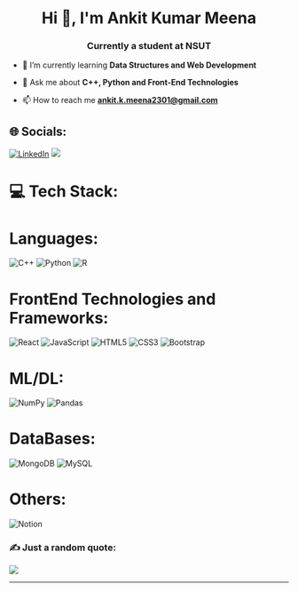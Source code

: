<h1 align="center">Hi 👋, I'm Ankit Kumar Meena</h1>
<h3 align="center">Currently a student at NSUT</h3>



- 🌱 I’m currently learning **Data Structures and Web Development**

- 💬 Ask me about **C++, Python and Front-End Technologies**

- 📫 How to reach me  **ankit.k.meena2301@gmail.com** 




## 🌐 Socials:
[![LinkedIn](https://img.shields.io/badge/LinkedIn-%230077B5.svg?logo=linkedin&logoColor=white)](https://linkedin.com/in/ankit--meena) 
[![](https://img.shields.io/badge/dev.to-0A0A0A?style=for-the-badge&logo=devdotto&logoColor=white)](https://dev.to/ankittmeena) 



# 💻 Tech Stack:
# Languages:
![C++](https://img.shields.io/badge/c++-%2300599C.svg?style=for-the-badge&logo=c%2B%2B&logoColor=white) ![Python](https://img.shields.io/badge/python-3670A0?style=for-the-badge&logo=python&logoColor=ffdd54) ![R](https://img.shields.io/badge/r-%23276DC3.svg?style=for-the-badge&logo=r&logoColor=white) 
# FrontEnd Technologies and Frameworks:
![React](https://img.shields.io/badge/react-%2320232a.svg?style=for-the-badge&logo=react&logoColor=%2361DAFB) ![JavaScript](https://img.shields.io/badge/javascript-%23323330.svg?style=for-the-badge&logo=javascript&logoColor=%23F7DF1E) ![HTML5](https://img.shields.io/badge/html5-%23E34F26.svg?style=for-the-badge&logo=html5&logoColor=white) ![CSS3](https://img.shields.io/badge/css3-%231572B6.svg?style=for-the-badge&logo=css3&logoColor=white) ![Bootstrap](https://img.shields.io/badge/bootstrap-%23563D7C.svg?style=for-the-badge&logo=bootstrap&logoColor=white)
# ML/DL:
![NumPy](https://img.shields.io/badge/numpy-%23013243.svg?style=for-the-badge&logo=numpy&logoColor=white) ![Pandas](https://img.shields.io/badge/pandas-%23150458.svg?style=for-the-badge&logo=pandas&logoColor=white)
# DataBases:
![MongoDB](https://img.shields.io/badge/MongoDB-%234ea94b.svg?style=for-the-badge&logo=mongodb&logoColor=white) ![MySQL](https://img.shields.io/badge/mysql-%2300f.svg?style=for-the-badge&logo=mysql&logoColor=white) 
# Others:
![Notion](https://img.shields.io/badge/Notion-%23000000.svg?style=for-the-badge&logo=notion&logoColor=white)


### ✍️ Just a random quote:
![](https://quotes-github-readme.vercel.app/api?type=horizontal&theme=dark)

---



